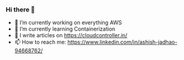 ### Hi there 👋

- 🔭 I’m currently working on everything AWS
- 🌱 I’m currently learning Containerization 
- 💬 I write articles on https://cloudcontroller.in/
- 📫 How to reach me: https://www.linkedin.com/in/ashish-jadhao-94668762/

